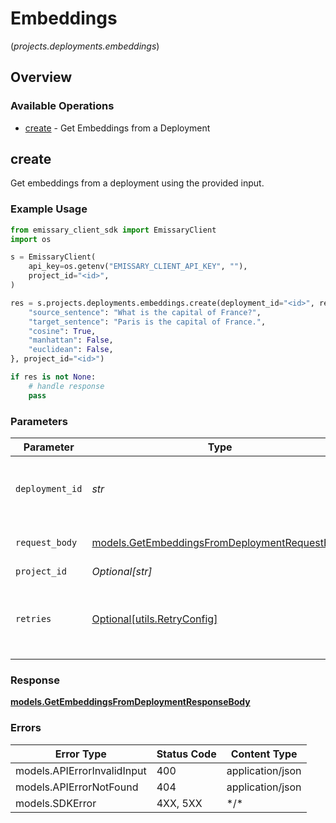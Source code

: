 # Embeddings
(*projects.deployments.embeddings*)

## Overview

### Available Operations

* [create](#create) - Get Embeddings from a Deployment

## create

Get embeddings from a deployment using the provided input.

### Example Usage

```python
from emissary_client_sdk import EmissaryClient
import os

s = EmissaryClient(
    api_key=os.getenv("EMISSARY_CLIENT_API_KEY", ""),
    project_id="<id>",
)

res = s.projects.deployments.embeddings.create(deployment_id="<id>", request_body={
    "source_sentence": "What is the capital of France?",
    "target_sentence": "Paris is the capital of France.",
    "cosine": True,
    "manhattan": False,
    "euclidean": False,
}, project_id="<id>")

if res is not None:
    # handle response
    pass

```

### Parameters

| Parameter                                                                                               | Type                                                                                                    | Required                                                                                                | Description                                                                                             |
| ------------------------------------------------------------------------------------------------------- | ------------------------------------------------------------------------------------------------------- | ------------------------------------------------------------------------------------------------------- | ------------------------------------------------------------------------------------------------------- |
| `deployment_id`                                                                                         | *str*                                                                                                   | :heavy_check_mark:                                                                                      | The ID of the deployment to get embeddings from                                                         |
| `request_body`                                                                                          | [models.GetEmbeddingsFromDeploymentRequestBody](../../models/getembeddingsfromdeploymentrequestbody.md) | :heavy_check_mark:                                                                                      | Provide your input for embeddings                                                                       |
| `project_id`                                                                                            | *Optional[str]*                                                                                         | :heavy_minus_sign:                                                                                      | N/A                                                                                                     |
| `retries`                                                                                               | [Optional[utils.RetryConfig]](../../models/utils/retryconfig.md)                                        | :heavy_minus_sign:                                                                                      | Configuration to override the default retry behavior of the client.                                     |

### Response

**[models.GetEmbeddingsFromDeploymentResponseBody](../../models/getembeddingsfromdeploymentresponsebody.md)**

### Errors

| Error Type                  | Status Code                 | Content Type                |
| --------------------------- | --------------------------- | --------------------------- |
| models.APIErrorInvalidInput | 400                         | application/json            |
| models.APIErrorNotFound     | 404                         | application/json            |
| models.SDKError             | 4XX, 5XX                    | \*/\*                       |